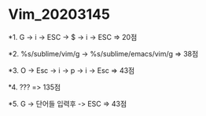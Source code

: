 # Vim_20203145

*1. G -> i -> ESC -> $ -> i -> ESC  => 20점

*2. %s/sublime/vim/g -> %s/sublime/emacs/vim/g => 38점

*3. O -> Esc -> i -> p -> i -> Esc  => 43점

*4. ??? => 135점

*5. G -> 단어들 입력후 -> ESC => 43점
